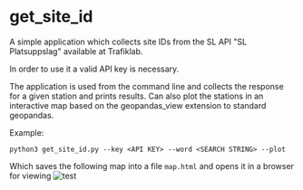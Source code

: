 # get_site_id


A simple application which collects site IDs from the SL API "SL Platsuppslag" available at Trafiklab.  

In order to use it a valid API key is necessary. 

The application is used from the command line and collects the response for a given station and prints results. 
Can also plot the stations in an interactive map based on the geopandas_view extension to standard geopandas. 

Example:
```
python3 get_site_id.py --key <API KEY> --word <SEARCH STRING> --plot
```

Which saves the following map into a file `map.html` and opens it in a browser for viewing
![test](test.gif)
